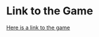 # Link to the Game
[Here is a link to the game](https://jandrewanderson.github.io/marquee-clicking-mini-game/)